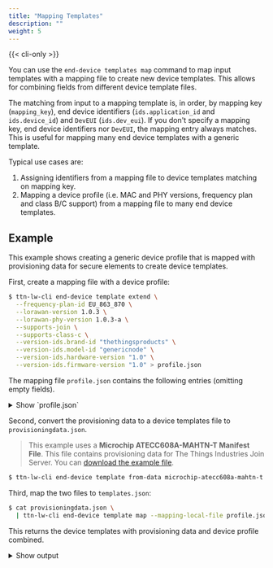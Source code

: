 ```yaml
---
title: "Mapping Templates"
description: ""
weight: 5
---
```


{{< cli-only >}}

You can use the `end-device templates map` command to map input templates with a mapping file to create new device templates. This allows for combining fields from different device template files.

The matching from input to a mapping template is, in order, by mapping key (`mapping_key`), end device identifiers (`ids.application_id` and `ids.device_id`) and `DevEUI` (`ids.dev_eui`). If you don't specify a mapping key, end device identifiers nor `DevEUI`, the mapping entry always matches. This is useful for mapping many end device templates with a generic template.

Typical use cases are:

1. Assigning identifiers from a mapping file to device templates matching on mapping key.
2. Mapping a device profile (i.e. MAC and PHY versions, frequency plan and class B/C support) from a mapping file to many end device templates.

## Example

This example shows creating a generic device profile that is mapped with provisioning data for secure elements to create device templates.

First, create a mapping file with a device profile:

```bash
$ ttn-lw-cli end-device template extend \
  --frequency-plan-id EU_863_870 \
  --lorawan-version 1.0.3 \
  --lorawan-phy-version 1.0.3-a \
  --supports-join \
  --supports-class-c \
  --version-ids.brand-id "thethingsproducts" \
  --version-ids.model-id "genericnode" \
  --version-ids.hardware-version "1.0" \
  --version-ids.firmware-version "1.0" > profile.json
```

The mapping file `profile.json` contains the following entries (omitting empty fields).

<details><summary>Show `profile.json`</summary>
```json
{
  "end_device": {
    "version_ids": {
      "brand_id": "thethingsproducts",
      "model_id": "genericnode",
      "hardware_version": "1.0",
      "firmware_version": "1.0"
    },
    "supports_class_c": true,
    "lorawan_version": "1.0.3",
    "lorawan_phy_version": "1.0.3-a",
    "frequency_plan_id": "EU_863_870",
    "supports_join": true
  },
  "field_mask": {
    "paths": [
      "frequency_plan_id",
      "supports_class_c",
      "version_ids.hardware_version",
      "version_ids.model_id",
      "lorawan_phy_version",
      "lorawan_version",
      "supports_join",
      "version_ids.brand_id",
      "version_ids.firmware_version"
    ]
  }
}
```
</details>

Second, convert the provisioning data to a device templates file to `provisioningdata.json`.

>This example uses a **Microchip ATECC608A-MAHTN-T Manifest File**. This file contains provisioning data for The Things Industries Join Server. You can [download the example file](microchip-atecc608a-mahtn-t-example.json).

```bash
$ ttn-lw-cli end-device template from-data microchip-atecc608a-mahtn-t --local-file example.json > provisioningdata.json
```

Third, map the two files to `templates.json`:

```bash
$ cat provisioningdata.json \
  | ttn-lw-cli end-device template map --mapping-local-file profile.json > templates.json
```

This returns the device templates with provisioning data and device profile combined.

<details><summary>Show output</summary>
```json
{
  "end_device": {
    "ids": {
      "application_ids": {

      }
    },
    "created_at": "0001-01-01T00:00:00Z",
    "updated_at": "0001-01-01T00:00:00Z",
    "version_ids": {
      "brand_id": "thethingsproducts",
      "model_id": "genericnode",
      "hardware_version": "1.0",
      "firmware_version": "1.0"
    },
    "supports_class_c": true,
    "lorawan_version": "1.0.3",
    "lorawan_phy_version": "1.0.3-a",
    "frequency_plan_id": "EU_863_870",
    "supports_join": true,
    "provisioner_id": "microchip",
    "provisioning_data": {
        "distributor": {
              "organizationName": "Microchip Technology Inc",
              "organizationalUnitName": "Microchip Direct"
            },
        "groupId": "J2D3YNT8Y8WJDC27",
        "manufacturer": {
              "organizationName": "Microchip Technology Inc",
              "organizationalUnitName": "Secure Products Group"
            },
        "model": "ATECC608A",
        ...
        "uniqueId": "0123d34fb176c66f27",
        "version": 1
      }
  },
  "field_mask": {
    "paths": [
      "lorawan_phy_version",
      "supports_join",
      "frequency_plan_id",
      "lorawan_version",
      "version_ids.hardware_version",
      "version_ids.firmware_version",
      "version_ids.model_id",
      "provisioner_id",
      "provisioning_data",
      "version_ids.brand_id",
      "supports_class_c"
    ]
  }
}
{
  "end_device": {
    "ids": {
      "application_ids": {

      }
    },
    "created_at": "0001-01-01T00:00:00Z",
    "updated_at": "0001-01-01T00:00:00Z",
    "version_ids": {
      "brand_id": "thethingsproducts",
      "model_id": "genericnode",
      "hardware_version": "1.0",
      "firmware_version": "1.0"
    },
    "supports_class_c": true,
    "lorawan_version": "1.0.3",
    "lorawan_phy_version": "1.0.3-a",
    "frequency_plan_id": "EU_863_870",
    "supports_join": true,
    "provisioner_id": "microchip",
    "provisioning_data": {
        "distributor": {
              "organizationName": "Microchip Technology Inc",
              "organizationalUnitName": "Microchip Direct"
            },
        "groupId": "J2D3YNT8Y8WJDC27",
        "manufacturer": {
              "organizationName": "Microchip Technology Inc",
              "organizationalUnitName": "Secure Products Group"
            },
        "model": "ATECC608A",
        ...
        "uniqueId": "012350172871677127",
        "version": 1
      }
  },
  "field_mask": {
    "paths": [
      "version_ids.firmware_version",
      "lorawan_phy_version",
      "provisioner_id",
      "provisioning_data",
      "frequency_plan_id",
      "supports_class_c",
      "version_ids.model_id",
      "supports_join",
      "version_ids.brand_id",
      "lorawan_version",
      "version_ids.hardware_version"
    ]
  }
}
```
</details>

Fourth, you can personalize these devices by assigning the `JoinEUI` and `DevEUI` to `devices.json`, see [Assigning EUIs]({{< relref "assigning-euis.md" >}}):

```bash
$ cat templates.json \
  | ttn-lw-cli end-device template assign-euis 70b3d57ed0000000 70b3d57ed0000001 > devices.json
```

<details><summary>Show output</summary>
```json
{
  "end_device": {
    "ids": {
      "device_id": "eui-70b3d57ed0000001",
      "application_ids": {

      },
      "dev_eui": "70B3D57ED0000001",
      "join_eui": "70B3D57ED0000000"
    },
    "created_at": "0001-01-01T00:00:00Z",
    "updated_at": "0001-01-01T00:00:00Z",
    "version_ids": {
      "brand_id": "thethingsproducts",
      "model_id": "genericnode",
      "hardware_version": "1.0",
      "firmware_version": "1.0"
    },
    "supports_class_c": true,
    "lorawan_version": "1.0.3",
    "lorawan_phy_version": "1.0.3-a",
    "frequency_plan_id": "EU_863_870",
    "supports_join": true,
    "provisioner_id": "microchip",
    "provisioning_data": {
        "distributor": {
              "organizationName": "Microchip Technology Inc",
              "organizationalUnitName": "Microchip Direct"
            },
        "groupId": "J2D3YNT8Y8WJDC27",
        "manufacturer": {
              "organizationName": "Microchip Technology Inc",
              "organizationalUnitName": "Secure Products Group"
            },
        "model": "ATECC608A",
        ...
        "uniqueId": "0123d34fb176c66f27",
        "version": 1
      }
  },
  "field_mask": {
    "paths": [
      "provisioner_id",
      "ids.device_id",
      "frequency_plan_id",
      "lorawan_phy_version",
      "provisioning_data",
      "ids.dev_eui",
      "supports_join",
      "version_ids.firmware_version",
      "version_ids.hardware_version",
      "version_ids.brand_id",
      "ids.join_eui",
      "lorawan_version",
      "version_ids.model_id",
      "supports_class_c"
    ]
  }
}
{
  "end_device": {
    "ids": {
      "device_id": "eui-70b3d57ed0000002",
      "application_ids": {

      },
      "dev_eui": "70B3D57ED0000002",
      "join_eui": "70B3D57ED0000000"
    },
    "created_at": "0001-01-01T00:00:00Z",
    "updated_at": "0001-01-01T00:00:00Z",
    "version_ids": {
      "brand_id": "thethingsproducts",
      "model_id": "genericnode",
      "hardware_version": "1.0",
      "firmware_version": "1.0"
    },
    "supports_class_c": true,
    "lorawan_version": "1.0.3",
    "lorawan_phy_version": "1.0.3-a",
    "frequency_plan_id": "EU_863_870",
    "supports_join": true,
    "provisioner_id": "microchip",
    "provisioning_data": {
        "distributor": {
              "organizationName": "Microchip Technology Inc",
              "organizationalUnitName": "Microchip Direct"
            },
        "groupId": "J2D3YNT8Y8WJDC27",
        "manufacturer": {
              "organizationName": "Microchip Technology Inc",
              "organizationalUnitName": "Secure Products Group"
            },
        "model": "ATECC608A",
        ...
        "uniqueId": "012350172871677127",
        "version": 1
      }
  },
  "field_mask": {
    "paths": [
      "ids.join_eui",
      "ids.dev_eui",
      "version_ids.firmware_version",
      "provisioning_data",
      "frequency_plan_id",
      "provisioner_id",
      "version_ids.model_id",
      "lorawan_version",
      "ids.device_id",
      "version_ids.brand_id",
      "supports_class_c",
      "version_ids.hardware_version",
      "lorawan_phy_version",
      "supports_join"
    ]
  }
}
```
</details>

Finally, you can create these devices in your {{% tts %}} application `test-app`, see [Executing Templates]({{< relref "executing.md" >}}).

```bash
$ cat devices.json \
  | ttn-lw-cli end-device template execute \
  | ttn-lw-cli device create --application-id test-app
```
